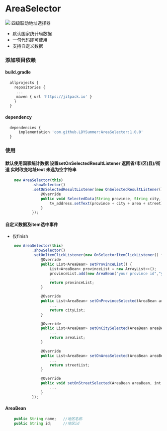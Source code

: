 # AreaSelector
[![](https://jitpack.io/v/LDYSummer/AreaSelector.svg)](https://jitpack.io/#LDYSummer/AreaSelector)
四级联动地址选择器

- 默认国家统计局数据
- 一句代码即可使用
- 支持自定义数据

### 添加项目依赖
#### build.gradle
```javascript
  allprojects {
    repositories {
     ...
     maven { url 'https://jitpack.io' }
    }
  }
```

#### dependency
```javascript
  dependencies {
      implementation 'com.github.LDYSummer:AreaSelector:1.0.0'
  }
```
### 使用
#### 默认使用国家统计数据 设置setOnSelectedResultListener 返回省/市/区(县)/街道 实时改变地址text 未选为空字符串
```javascript
    new AreaSelector(this)
            .showSelector()
            .setOnSelectedResultListener(new OnSelectedResultListener() {
                @Override
                public void SelectedData(String province, String city, String area, String street) {
                    tv_address.setText(province + city + area + street);
                }
            });

```

#### 自定义数据及item选中事件
- 仅finish
```javascript
    new AreaSelector(this)
            .showSelector()
            .setOnItemClickListener(new OnSelectorItemClickListener() {
                @Override
                public List<AreaBean> setProvinceList() {
                    List<AreaBean> provinceList = new ArrayList<>();
                    provinceList.add(new AreaBean("your province id","your province name"));
                    ..
                    return provinceList;
                }

                @Override
                public List<AreaBean> setOnProvinceSelected(AreaBean areaBean, int position) {
                    ...
                    return cityList;
                }

                @Override
                public List<AreaBean> setOnCitySelected(AreaBean areaBean, int position) {
                    ...
                    return areaList;
                }

                @Override
                public List<AreaBean> setOnAreaSelected(AreaBean areaBean, int position) {
                    ...
                    return streetList;
                }

                @Override
                public void setOnStreetSelected(AreaBean areaBean, int position) {
                    ...
                }
            });
```

#### AreaBean
```javascript
    public String name;   //地区名称
    public String id;     //地区id
```
